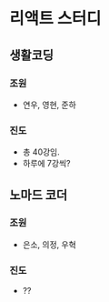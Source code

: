 # 리액트 스터디

## 생활코딩

### 조원

- 연우, 영현, 준하

### 진도

- 총 40강임.
- 하루에 7강씩?

## 노마드 코더

### 조원

- 은소, 의정, 우혁

### 진도

- ??
